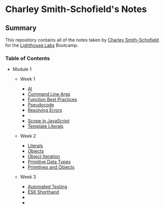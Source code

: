 # Charley Smith-Schofield's Notes

## Summary

This repository contains all of the notes taken by [Charley Smith-Schofield](https://github.com/charleysmithschofield) for the [Lighthouse Labs](https://www.lighthouselabs.ca/?gclid=Cj0KCQiAwbitBhDIARIsABfFYIIxFnxYCd8gi_ofuIt51Z79YpVmr_hRMrTRbxmXWqTuDRnnXp1bTQUaAiYnEALw_wcB) Bootcamp.


### Table of Contents

* Module 1
  * Week 1
    * [AI](/1_Module/1_Week/AI/notesAI.md)
    * [Command Line Args](/1_Module/1_Week/Command_Line_Args/commandLineArgsNotes.js)
    * [Function Best Practices](/1_Module/1_Week/Function_Best_Practices/functionBestPractices.js)
    * [Pseudocode](/1_Module/1_Week/Pseudocode/pseudocode.js)
    * [Resolving Errors](/1_Module/1_Week/Resolving_Errors/resolve-error-messages.js)
    * [](/1_Module/1_Week/Resolving_Errors/average.js)
    * [Scope in JavaScript](/1_Module/1_Week/Scope_In_Javascript/scopeInJavascript.js)
    * [Template Literals](/1_Module/1_Week/Template_Literals/templateLiterals.js)

  * Week 2
    * [Literals](/1_Module/2_Week/literals/stringLiteralsAndTemplateLiterals.js)
    * [Objects](/1_Module/2_Week/objects/objectsBasicConcepts.js)
    * [Object Iteration](/1_Module/2_Week/objects/objectsIteration.js)
    * [Primitive Data Types](/1_Module/2_Week/primitiveDataTypes/primitiveDataTypesNotes.md)
    * [Primitives and Objects](/1_Module/2_Week/primitiveDataTypes/primitivesAndObjects.js)

  * Week 3
    * [Automated Testing](/1_Module/3_Week/automated-testing/automatedTesting.md)
    * [ES6 Shorthand](/1_Module/3_Week/ES6-shorthand/shorthandInES6.js)
    * []()
    * []()